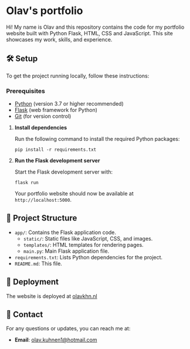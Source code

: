 # Olav's portfolio

Hi! My name is Olav and this repository contains the code for my portfolio website built with Python Flask, HTML, CSS and JavaScript. This site showcases my work, skills, and experience.

## 🛠 Setup

To get the project running locally, follow these instructions:

### Prerequisites

- [Python](https://www.python.org/) (version 3.7 or higher recommended)
- [Flask](https://flask.palletsprojects.com/) (web framework for Python)
- [Git](https://git-scm.com/) (for version control)

1. **Install dependencies**

   Run the following command to install the required Python packages:

   `pip install -r requirements.txt`

2. **Run the Flask development server**

   Start the Flask development server with:

   `flask run`

   Your portfolio website should now be available at `http://localhost:5000`.

## 📂 Project Structure

- `app/`: Contains the Flask application code.
  - `static/`: Static files like JavaScript, CSS, and images.
  - `templates/`: HTML templates for rendering pages.
  - `main.py`: Main Flask application file.
- `requirements.txt`: Lists Python dependencies for the project.
- `README.md`: This file.

## 🚀 Deployment

The website is deployed at [olavkhn.nl](http://85.10.140.87:999) 

## 📧 Contact

For any questions or updates, you can reach me at:

- **Email**: olav.kuhnen1@hotmail.com
